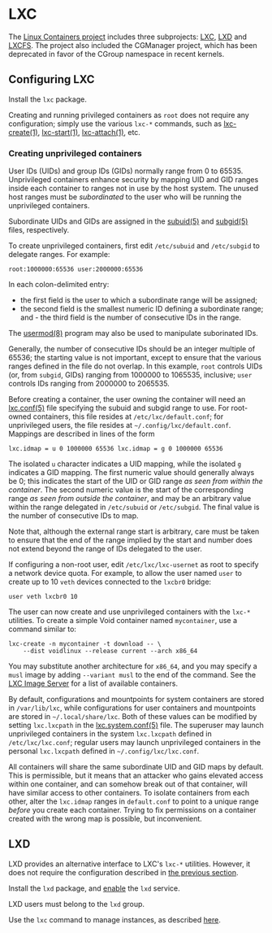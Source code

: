 # LXC

The [Linux Containers project](https://linuxcontainers.org/) includes three
subprojects: [LXC](https://linuxcontainers.org/lxc/introduction/),
[LXD](https://linuxcontainers.org/lxd/introduction/) and
[LXCFS](https://linuxcontainers.org/lxcfs/introduction/). The project also
included the CGManager project, which has been deprecated in favor of the
CGroup namespace in recent kernels.

## Configuring LXC

Install the `lxc` package.

Creating and running privileged containers as `root` does not require any
configuration; simply use the various `lxc-*` commands, such as
[lxc-create(1)](https://man.voidlinux.org/lxc-create.1),
[lxc-start(1)](https://man.voidlinux.org/lxc-start.1),
[lxc-attach(1)](https://man.voidlinux.org/lxc-attach.1), etc.

### Creating unprivileged containers

User IDs (UIDs) and group IDs (GIDs) normally range from 0 to 65535.
Unprivileged containers enhance security by mapping UID and GID ranges
inside each container to ranges not in use by the host system. The unused
host ranges must be *subordinated* to the user who will be running the
unprivileged containers.

Subordinate UIDs and GIDs are assigned in the
[subuid(5)](https://man.voidlinux.org/subuid.5) and
[subgid(5)](https://man.voidlinux.org/subgid.5) files, respectively.

To create unprivileged containers, first edit `/etc/subuid` and
`/etc/subgid` to delegate ranges. For example:

``` root:1000000:65536 user:2000000:65536 ```

In each colon-delimited entry:

- the first field is the user to which a subordinate range will be assigned;
- the second field is the smallest numeric ID defining a subordinate range;
and - the third field is the number of consecutive IDs in the range.

The [usermod(8)](https://man.voidlinux.org/usermod.8) program may also be
used to manipulate suborinated IDs.

Generally, the number of consecutive IDs should be an integer multiple of
65536; the starting value is not important, except to ensure that the
various ranges defined in the file do not overlap. In this example, `root`
controls UIDs (or, from `subgid`, GIDs) ranging from 1000000 to 1065535,
inclusive; `user` controls IDs ranging from 2000000 to 2065535.

Before creating a container, the user owning the container will need an
[lxc.conf(5)](https://man.voidlinux.org/lxc.conf.5) file specifying the
subuid and subgid range to use. For root-owned containers, this file resides
at `/etc/lxc/default.conf`; for unprivileged users, the file resides at
`~/.config/lxc/default.conf`. Mappings are described in lines of the form

``` lxc.idmap = u 0 1000000 65536 lxc.idmap = g 0 1000000 65536 ```

The isolated `u` character indicates a UID mapping, while the isolated `g`
indicates a GID mapping. The first numeric value should generally always be
0; this indicates the start of the UID or GID range *as seen from within the
container*. The second numeric value is the start of the corresponding range
*as seen from outside the container*, and may be an arbitrary value within
the range delegated in `/etc/subuid` or `/etc/subgid`. The final value is
the number of consecutive IDs to map.

Note that, although the external range start is arbitrary, care must be
taken to ensure that the end of the range implied by the start and number
does not extend beyond the range of IDs delegated to the user.

If configuring a non-root user, edit `/etc/lxc/lxc-usernet` as root to
specify a network device quota. For example, to allow the user named `user`
to create up to 10 `veth` devices connected to the `lxcbr0` bridge:

``` user veth lxcbr0 10 ```

The user can now create and use unprivileged containers with the `lxc-*`
utilities. To create a simple Void container named `mycontainer`, use a
command similar to:

```
lxc-create -n mycontainer -t download -- \
	--dist voidlinux --release current --arch x86_64
```

You may substitute another architecture for `x86_64`, and you may specify a
`musl` image by adding `--variant musl` to the end of the command. See the
[LXC Image Server](http://images.linuxcontainers.org) for a list of
available containers.

By default, configurations and mountpoints for system containers are stored
in `/var/lib/lxc`, while configurations for user containers and mountpoints
are stored in `~/.local/share/lxc`. Both of these values can be modified by
setting `lxc.lxcpath` in the
[lxc.system.conf(5)](https://man.voidlinux.org/lxc.system.conf.5) file. The
superuser may launch unprivileged containers in the system `lxc.lxcpath`
defined in `/etc/lxc/lxc.conf`; regular users may launch unprivileged
containers in the personal `lxc.lxcpath` defined in
`~/.config/lxc/lxc.conf`.

All containers will share the same subordinate UID and GID maps by
default. This is permissible, but it means that an attacker who gains
elevated access within one container, and can somehow break out of that
container, will have similar access to other containers. To isolate
containers from each other, alter the `lxc.idmap` ranges in `default.conf`
to point to a unique range *before* you create each container. Trying to fix
permissions on a container created with the wrong map is possible, but
inconvenient.

## LXD

LXD provides an alternative interface to LXC's `lxc-*` utilities. However,
it does not require the configuration described in [the previous
section](#lxc).

Install the `lxd` package, and
[enable](../services/index.md#enabling-services)  the `lxd` service.

LXD users must belong to the `lxd` group.

Use the `lxc` command to manage instances, as described
[here](https://linuxcontainers.org/lxd/getting-started-cli/#lxd-client).
